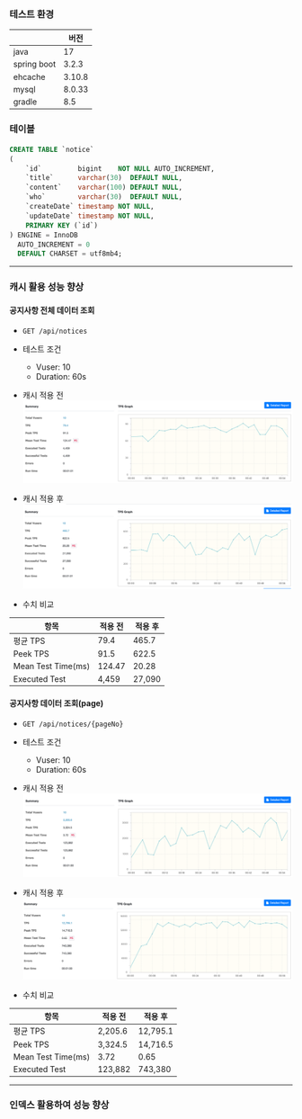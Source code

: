 ### 테스트 환경

|             | 버전     |
|-------------|--------|
| java        | 17     |
| spring boot | 3.2.3  |
| ehcache     | 3.10.8 |
| mysql       | 8.0.33 |
| gradle      | 8.5    |

### 테이블

```sql
CREATE TABLE `notice`
(
    `id`         bigint    NOT NULL AUTO_INCREMENT,
    `title`      varchar(30)  DEFAULT NULL,
    `content`    varchar(100) DEFAULT NULL,
    `who`        varchar(30)  DEFAULT NULL,
    `createDate` timestamp NOT NULL,
    `updateDate` timestamp NOT NULL,
    PRIMARY KEY (`id`)
) ENGINE = InnoDB
  AUTO_INCREMENT = 0
  DEFAULT CHARSET = utf8mb4;
```

---

### 캐시 활용 성능 향상

#### 공지사항 전체 데이터 조회

- `GET /api/notices`
- 테스트 조건
    - Vuser: 10
    - Duration: 60s

- 캐시 적용 전
  ![findall-before.png](images/findall-before.png)

- 캐시 적용 후
  ![findall-after.png](images/findall-after.png)

- 수치 비교

| 항목                 | 적용 전   | 적용 후   |
|--------------------|--------|--------|
| 평균 TPS             | 79.4   | 465.7  |
| Peek TPS           | 91.5   | 622.5  |
| Mean Test Time(ms) | 124.47 | 20.28  |
| Executed Test      | 4,459  | 27,090 |

#### 공지사항 데이터 조회(page)

- `GET /api/notices/{pageNo}`
- 테스트 조건
  - Vuser: 10
  - Duration: 60s

- 캐시 적용 전
  ![findpage-before.png](images/findpage-before.png)

- 캐시 적용 후
  ![findpage-after.png](images/findpage-after.png)

- 수치 비교

| 항목                 | 적용 전    | 적용 후     |
|--------------------|---------|----------|
| 평균 TPS             | 2,205.6 | 12,795.1 |
| Peek TPS           | 3,324.5 | 14,716.5 |
| Mean Test Time(ms) | 3.72    | 0.65     |
| Executed Test      | 123,882 | 743,380  |

---

### 인덱스 활용하여 성능 향상
